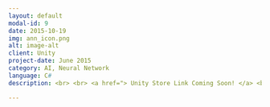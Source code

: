 ```yaml
---
layout: default
modal-id: 9
date: 2015-10-19
img: ann_icon.png
alt: image-alt
client: Unity
project-date: June 2015
category: AI, Neural Network
language: C# 
description: <br> <br> <a href="> Unity Store Link Coming Soon! </a> <br> <br> <strong> A feed-forward Artificial Neural Network (ANN). </strong> <br> <br> Add a neural network to your current game to produce emergent AI or use as you see fit.

---
```


